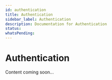 ```yaml
---
id: authentication
title: Authentication
sidebar_label: Authentication
description: Documentation for Authentication
status: 
whatsPending: 
---
```


# Authentication

Content coming soon...

